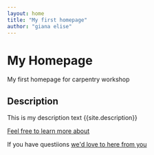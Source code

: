 ```yaml
---
layout: home 
title: "My first homepage" 
author: "giana elise" 
---
```



# My  Homepage 
My first homepage for carpentry workshop 

## Description 
This is my description text 
{{site.description}}


[Feel free to learn more about](about.md) 

If you have questiions [we'd love to here from you](mailto:{{site.email}})
